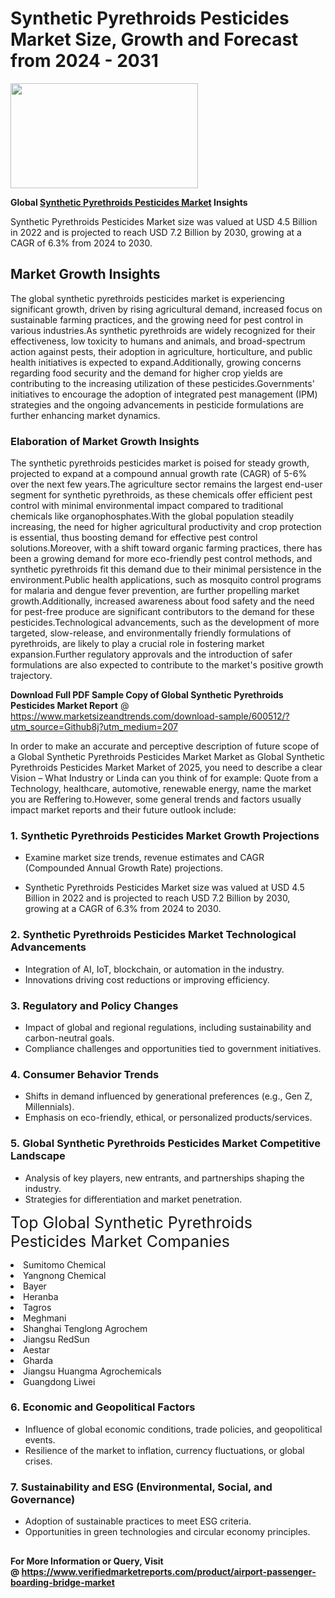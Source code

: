 <H1>Synthetic Pyrethroids Pesticides Market Size, Growth and Forecast from 2024 - 2031</H1><img class="aligncenter size-medium wp-image-584254" src="https://thirdeyenews.in/wp-content/uploads/2024/09/Global-Market-Research-300x168.jpeg" alt="" width="300" height="168" /><p><strong>Global&nbsp;<a href="https://www.marketsizeandtrends.com/download-sample/600512/?utm_source=Github8j?utm_medium=207">Synthetic Pyrethroids Pesticides Market</a> Insights</strong></p><p>Synthetic Pyrethroids Pesticides Market size was valued at USD 4.5 Billion in 2022 and is projected to reach USD 7.2 Billion by 2030, growing at a CAGR of 6.3% from 2024 to 2030.</p><p><h2>Market Growth Insights</h2> The global synthetic pyrethroids pesticides market is experiencing significant growth, driven by rising agricultural demand, increased focus on sustainable farming practices, and the growing need for pest control in various industries.As synthetic pyrethroids are widely recognized for their effectiveness, low toxicity to humans and animals, and broad-spectrum action against pests, their adoption in agriculture, horticulture, and public health initiatives is expected to expand.Additionally, growing concerns regarding food security and the demand for higher crop yields are contributing to the increasing utilization of these pesticides.Governments' initiatives to encourage the adoption of integrated pest management (IPM) strategies and the ongoing advancements in pesticide formulations are further enhancing market dynamics. <h3>Elaboration of Market Growth Insights</h3> The synthetic pyrethroids pesticides market is poised for steady growth, projected to expand at a compound annual growth rate (CAGR) of 5-6% over the next few years.The agriculture sector remains the largest end-user segment for synthetic pyrethroids, as these chemicals offer efficient pest control with minimal environmental impact compared to traditional chemicals like organophosphates.With the global population steadily increasing, the need for higher agricultural productivity and crop protection is essential, thus boosting demand for effective pest control solutions.Moreover, with a shift toward organic farming practices, there has been a growing demand for more eco-friendly pest control methods, and synthetic pyrethroids fit this demand due to their minimal persistence in the environment.Public health applications, such as mosquito control programs for malaria and dengue fever prevention, are further propelling market growth.Additionally, increased awareness about food safety and the need for pest-free produce are significant contributors to the demand for these pesticides.Technological advancements, such as the development of more targeted, slow-release, and environmentally friendly formulations of pyrethroids, are likely to play a crucial role in fostering market expansion.Further regulatory approvals and the introduction of safer formulations are also expected to contribute to the market's positive growth trajectory.</p><p><span class=""><strong>Download Full PDF Sample Copy of Global Synthetic Pyrethroids Pesticides Market Report</strong> @ <a href="https://www.marketsizeandtrends.com/download-sample/600512/?utm_source=Github8j?utm_medium=207" target="_blank">https://www.marketsizeandtrends.com/download-sample/600512/?utm_source=Github8j?utm_medium=207</a></span></p><p>In order to make an accurate and perceptive description of future scope of a Global&nbsp;Synthetic Pyrethroids Pesticides Market Market as Global&nbsp;Synthetic Pyrethroids Pesticides Market Market of 2025, you need to describe a clear Vision &ndash; What Industry or Linda can you think of for example: Quote from a Technology, healthcare, automotive, renewable energy, name the market you are Reffering to.However, some general trends and factors usually impact market reports and their future outlook include:</p><h3>1.&nbsp;<strong>Synthetic Pyrethroids Pesticides Market Growth Projections</strong></h3><ul><li>Examine market size trends, revenue estimates and CAGR (Compounded Annual Growth Rate) projections.</li><li><p>Synthetic Pyrethroids Pesticides Market size was valued at USD 4.5 Billion in 2022 and is projected to reach USD 7.2 Billion by 2030, growing at a CAGR of 6.3% from 2024 to 2030.</p></li></ul><h3>2.&nbsp;<strong>Synthetic Pyrethroids Pesticides Market Technological Advancements</strong></h3><ul><li>Integration of AI, IoT, blockchain, or automation in the industry.</li><li>Innovations driving cost reductions or improving efficiency.</li></ul><h3>3.&nbsp;<strong>Regulatory and Policy Changes</strong></h3><ul><li>Impact of global and regional regulations, including sustainability and carbon-neutral goals.</li><li>Compliance challenges and opportunities tied to government initiatives.</li></ul><h3>4.&nbsp;<strong>Consumer Behavior Trends</strong></h3><ul><li>Shifts in demand influenced by generational preferences (e.g., Gen Z, Millennials).</li><li>Emphasis on eco-friendly, ethical, or personalized products/services.</li></ul><h3>5.&nbsp;<strong>Global Synthetic Pyrethroids Pesticides Market Competitive Landscape</strong></h3><ul><li>Analysis of key players, new entrants, and partnerships shaping the industry.</li><li>Strategies for differentiation and market penetration.</li></ul><p data-pm-slice="1 1 []"><span style="color: inherit; font-family: inherit; font-size: 25px;">Top Global Synthetic Pyrethroids Pesticides Market Companies</span></p><div class="" data-test-id=""><p><li>Sumitomo Chemical</li><li> Yangnong Chemical</li><li> Bayer</li><li> Heranba</li><li> Tagros</li><li> Meghmani</li><li> Shanghai Tenglong Agrochem</li><li> Jiangsu RedSun</li><li> Aestar</li><li> Gharda</li><li> Jiangsu Huangma Agrochemicals</li><li> Guangdong Liwei</li></p></div><h3>6.&nbsp;<strong>Economic and Geopolitical Factors</strong></h3><ul><li>Influence of global economic conditions, trade policies, and geopolitical events.</li><li>Resilience of the market to inflation, currency fluctuations, or global crises.</li></ul><h3>7.&nbsp;<strong>Sustainability and ESG (Environmental, Social, and Governance)</strong></h3><ul><li>Adoption of sustainable practices to meet ESG criteria.</li><li>Opportunities in green technologies and circular economy principles.</li></ul><h2><strong style="font-size: 14px;">For More Information or Query, Visit @&nbsp;</strong><a style="background-color: #ffffff; font-size: 14px;" href="https://www.marketsizeandtrends.com/report/synthetic-pyrethroids-pesticides-market/" target="_blank">https://www.verifiedmarketreports.com/product/airport-passenger-boarding-bridge-market</a></h2>